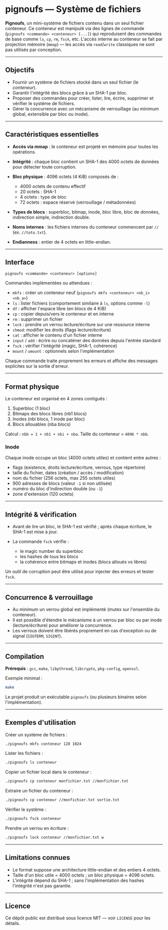 # pignoufs — Système de fichiers

**Pignoufs**, un mini-système de fichiers contenu dans un seul fichier conteneur. Ce conteneur est manipulé via des lignes de commande (`pignoufs <commande> <conteneur> [...]`) qui reproduisent des commandes de base comme `ls`, `cp`, `rm`, `fsck`, etc. L'accès interne au conteneur se fait par projection mémoire (`mmap`) — les accès via `read`/`write` classiques ne sont pas utilisés par conception.

---

## Objectifs

* Fournir un système de fichiers stocké dans un seul fichier (le *conteneur*).
* Garantir l'intégrité des blocs grâce à un SHA-1 par bloc.
* Proposer des commandes pour créer, lister, lire, écrire, supprimer et vérifier le système de fichiers.
* Gérer la concurrence avec un mécanisme de verrouillage (au minimum global, extensible par bloc ou inode).

---

## Caractéristiques essentielles

* **Accès via mmap** : le conteneur est projeté en mémoire pour toutes les opérations.
* **Intégrité** : chaque bloc contient un SHA-1 des 4000 octets de données pour détecter toute corruption.
* **Bloc physique** : 4096 octets (4 KiB) composés de :

  * 4000 octets de contenu effectif
  * 20 octets : SHA-1
  * 4 octets : type de bloc
  * 72 octets : espace réservé (verrouillage / métadonnées)
* **Types de blocs** : superbloc, bitmap, inode, bloc libre, bloc de données, indirection simple, indirection double.
* **Noms internes** : les fichiers internes du conteneur commencent par `//` (ex. `//toto.txt`).
* **Endianness** : entier de 4 octets en little-endian.

---

## Interface

```
pignoufs <commande> <conteneur> [options]
```

Commandes implémentées ou attendues :

* `mkfs` : créer un conteneur neuf (`pignoufs mkfs <conteneur> <nb_i> <nb_a>`)
* `ls`   : lister fichiers (comportement similaire à `ls`, options comme `-l`)
* `df`   : afficher l'espace libre (en blocs de 4 KiB)
* `cp`   : copier depuis/vers le conteneur et en interne
* `rm`   : supprimer un fichier
* `lock` : prendre un verrou lecture/écriture sur une ressource interne
* `chmod`: modifier les droits (flags lecture/écriture)
* `cat`  : afficher le contenu d'un fichier interne
* `input` / `add` : écrire ou concaténer des données depuis l'entrée standard
* `fsck` : vérifier l'intégrité (magic, SHA-1, cohérence)
* `mount` / `umount` : optionnels selon l'implémentation

Chaque commande traite proprement les erreurs et affiche des messages explicites sur la sortie d'erreur.

---

## Format physique

Le conteneur est organisé en 4 zones contiguës :

1. Superbloc (1 bloc)
2. Bitmaps des blocs libres (nb1 blocs)
3. Inodes (nbi blocs, 1 inode par bloc)
4. Blocs allouables (nba blocs)

Calcul : `nbb = 1 + nb1 + nbi + nba`. Taille du conteneur = `4096 * nbb`.

### Inode

Chaque inode occupe un bloc (4000 octets utiles) et contient entre autres :

* flags (existence, droits lecture/écriture, verrous, type répertoire)
* taille du fichier, dates (création / accès / modification)
* nom du fichier (256 octets, max 255 octets utiles)
* 900 adresses de blocs (valeur `-1` si non utilisée)
* numéro du bloc d'indirection double (ou `-1`)
* zone d'extension (120 octets)

---

## Intégrité & vérification

* Avant de lire un bloc, le SHA-1 est vérifié ; après chaque écriture, le SHA-1 est mise à jour.
* La commande `fsck` vérifie :

  * le magic number du superbloc
  * les hashes de tous les blocs
  * la cohérence entre bitmaps et inodes (blocs alloués vs libres)

Un outil de corruption peut être utilisé pour injecter des erreurs et tester `fsck`.

---

## Concurrence & verrouillage

* Au minimum un verrou global est implémenté (mutex sur l'ensemble du conteneur).
* Il est possible d'étendre le mécanisme à un verrou par bloc ou par inode (lecture/écriture) pour améliorer la concurrence.
* Les verrous doivent être libérés proprement en cas d'exception ou de signal (`SIGTERM`, `SIGINT`).

---

## Compilation

**Prérequis** : `gcc`, `make`, `libpthread`, `libcrypto`, `pkg-config`, `openssl`.

Exemple minimal :

```bash
make
```

Le projet produit un exécutable `pignoufs` (ou plusieurs binaires selon l'implémentation).

---

## Exemples d'utilisation

Créer un système de fichiers :

```bash
./pignoufs mkfs conteneur 128 1024
```

Lister les fichiers :

```bash
./pignoufs ls conteneur
```

Copier un fichier local dans le conteneur :

```bash
./pignoufs cp conteneur monfichier.txt //monfichier.txt
```

Extraire un fichier du conteneur :

```bash
./pignoufs cp conteneur //monfichier.txt sortie.txt
```

Vérifier le système :

```bash
./pignoufs fsck conteneur
```

Prendre un verrou en écriture :

```bash
./pignoufs lock conteneur //monfichier.txt w
```

---

## Limitations connues

* Le format suppose une architecture little-endian et des entiers 4 octets.
* Taille d'un bloc utile = 4000 octets ; un bloc physique = 4096 octets.
* L'intégrité dépend du SHA-1 ; sans l'implémentation des hashes l'intégrité n'est pas garantie.

---

## Licence

Ce dépôt public est distribué sous licence MIT — voir `LICENSE` pour les détails.

